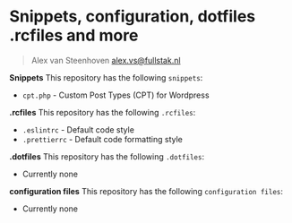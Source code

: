 # Snippets, configuration, dotfiles .rcfiles and more
> Alex van Steenhoven <alex.vs@fullstak.nl>

**Snippets**
This repository has the following `snippets`:
- `cpt.php` - Custom Post Types (CPT) for Wordpress

**.rcfiles**
This repository has the following `.rcfiles`:
- `.eslintrc` - Default code style
- `.prettierrc` - Default code formatting style

**.dotfiles**
This repository has the following `.dotfiles`:
- Currently none

**configuration files**
This repository has the following `configuration files`:
- Currently none